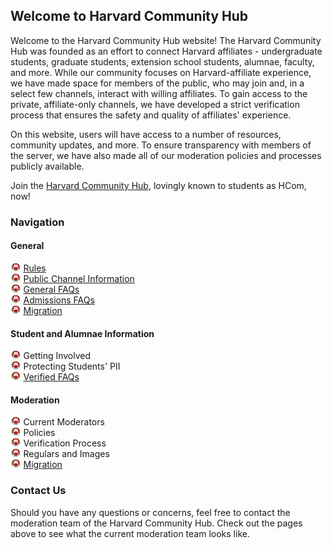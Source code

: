 ## Welcome to Harvard Community Hub

Welcome to the Harvard Community Hub website! The Harvard Community Hub was founded as an effort to connect Harvard affiliates - undergraduate students, graduate students, extension school students, alumnae, faculty, and more. While our community focuses on Harvard-affiliate experience, we have made space for members of the public, who may join and, in a select few channels, interact with willing affiliates. To gain access to the private, affiliate-only channels, we have developed a strict verification process that ensures the safety and quality of affiliates' experience.

On this website, users will have access to a number of resources, community updates, and more. To ensure transparency with members of the server, we have also made all of our moderation policies and processes publicly available. 

Join the [Harvard Community Hub](https://discord.gg/BGKAWZAGJw), lovingly known to students as HCom, now!

### Navigation 

#### General
<img src="images/harvard_crest.png" height=14px> [Rules](https://harvardcommunityhub.github.io/general/rules) \
<img src="images/harvard_crest.png" height=14px> [Public Channel Information](https://harvardcommunityhub.github.io/general/public_channels) \
<img src="images/harvard_crest.png" height=14px> [General FAQs](https://harvardcommunityhub.github.io/general/faq) \
<img src="images/harvard_crest.png" height=14px> [Admissions FAQs](https://harvardcommunityhub.github.io/general/admissions) \
<img src="images/harvard_crest.png" height=14px> [Migration](https://harvardcommunityhub.github.io/general/migration) 

#### Student and Alumnae Information 
<img src="images/harvard_crest.png" height=14px> Getting Involved \
<img src="images/harvard_crest.png" height=14px> Protecting Students' PII \
<img src="images/harvard_crest.png" height=14px> [Verified FAQs](https://harvardcommunityhub.github.io/verified/faq)

#### Moderation 
<img src="images/harvard_crest.png" height=14px> Current Moderators \
<img src="images/harvard_crest.png" height=14px> Policies \
<img src="images/harvard_crest.png" height=14px> Verification Process \
<img src="images/harvard_crest.png" height=14px> Regulars and Images  
<img src="images/harvard_crest.png" height=14px> [Migration](https://harvardcommunityhub.github.io/moderation/migration) 

### Contact Us 
Should you have any questions or concerns, feel free to contact the moderation team of the Harvard Community Hub. Check out the pages above to see what the current moderation team looks like.